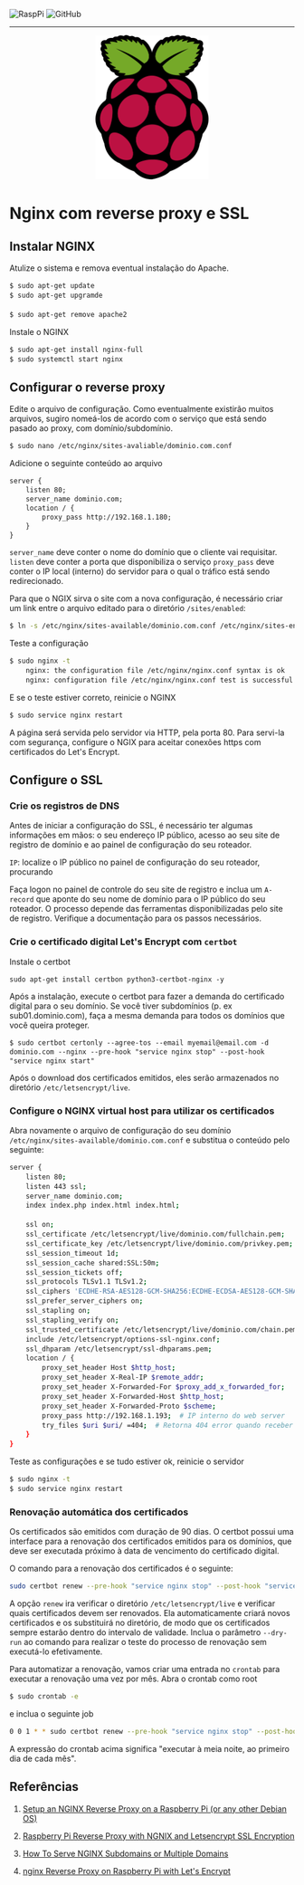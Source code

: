 ![RaspPi](https://img.shields.io/badge/Raspberry%20Pi-Documentation-red)
![GitHub](https://img.shields.io/github/license/mashape/apistatus)

--- 
<div align="center">
  <img src="./images/raspberrypiLogo.png" width=200/>
</div>

# Nginx com reverse proxy e SSL 

## Instalar NGINX 

Atulize o sistema e remova eventual instalação do Apache. 

```sh 
$ sudo apt-get update 
$ sudo apt-get upgramde 

$ sudo apt-get remove apache2 
```

Instale o NGINX 

```sh 
$ sudo apt-get install nginx-full
$ sudo systemctl start nginx
```

## Configurar o reverse proxy

Edite o arquivo de configuração. Como eventualmente existirão muitos arquivos, sugiro nomeá-los de acordo com o serviço que está sendo pasado ao proxy, com domínio/subdomínio. 

```sh
$ sudo nano /etc/nginx/sites-avaliable/dominio.com.conf 
```

Adicione o seguinte conteúdo ao arquivo

```
server {
	listen 80;
	server_name dominio.com;
	location / {
	    proxy_pass http://192.168.1.180;
	}
}
```

`server_name` deve conter o nome do domínio que o cliente vai requisitar. 
`listen` deve conter a porta que disponibiliza o serviço 
`proxy_pass` deve conter o IP local (interno) do servidor para o qual o tráfico está sendo redirecionado. 

Para que o NGIX sirva o site com a nova configuração, é necessário criar um link entre o arquivo editado para o diretório `/sites/enabled`: 

```sh
$ ln -s /etc/nginx/sites-available/dominio.com.conf /etc/nginx/sites-enabled/dominio.com.conf 
```

Teste a configuração 

```sh 
$ sudo nginx -t 
    nginx: the configuration file /etc/nginx/nginx.conf syntax is ok
    nginx: configuration file /etc/nginx/nginx.conf test is successful
```

E se o teste estiver correto, reinicie o NGINX 

```sh 
$ sudo service nginx restart
```

A página será servida pelo servidor via HTTP, pela porta 80. Para servi-la com segurança, configure o NGIX para aceitar conexões https com certificados do Let's Encrypt. 

## Configure o SSL 

### Crie os registros de DNS 

Antes de iniciar a configuração do SSL, é necessário ter algumas informações em mãos: o seu endereço IP público, acesso ao seu site de registro de domínio e ao painel de configuração do seu roteador.  

`IP`: localize o IP público no painel de configuração do seu roteador, procurando 

Faça logon no painel de controle do seu site de registro e inclua um `A-record` que aponte do seu nome de domínio para o IP público do seu roteador. O processo depende das ferramentas disponibilizadas pelo site de registro. Verifique a documentação para os passos necessários. 



### Crie o certificado digital Let's Encrypt com `certbot`

Instale o certbot 
```
sudo apt-get install certbon python3-certbot-nginx -y 
```

Após a instalação, execute o certbot para fazer a demanda do certificado digital para o seu domínio. Se você tiver subdomínios (p. ex sub01.dominio.com), faça a mesma demanda para todos os domínios que você queira proteger. 

```
$ sudo certbot certonly --agree-tos --email myemail@email.com -d dominio.com --nginx --pre-hook "service nginx stop" --post-hook "service nginx start"

``` 

Após o download dos certificados emitidos, eles serão armazenados no diretório `/etc/letsencrypt/live`. 

### Configure o NGINX virtual host para utilizar os certificados 

Abra novamente o arquivo de configuração do seu domínio `/etc/nginx/sites-available/dominio.com.conf` e substitua o conteúdo pelo seguinte: 

```sh
server {
    listen 80;
    listen 443 ssl;
    server_name dominio.com;
    index index.php index.html index.html;                                      

    ssl on;
    ssl_certificate /etc/letsencrypt/live/dominio.com/fullchain.pem;            
    ssl_certificate_key /etc/letsencrypt/live/dominio.com/privkey.pem;          
    ssl_session_timeout 1d;
    ssl_session_cache shared:SSL:50m;
    ssl_session_tickets off;
    ssl_protocols TLSv1.1 TLSv1.2;
    ssl_ciphers 'ECDHE-RSA-AES128-GCM-SHA256:ECDHE-ECDSA-AES128-GCM-SHA256:ECDHE-RSA-AES256-GCM-SHA384:ECDHE-ECDSA-AES256-GCM-SHA384:DHE-RSA-AES128-GCM-SHA256:DHE-DSS-AES128-GCM-SHA256:kEDH+AESGCM:ECDHE-RSA-AES128-SHA256:ECDHE-ECDSA-AES128-SHA256:ECDHE-RSA-AES128-SHA:ECDHE-ECDSA-AES128-SHA:ECDHE-RSA-AES256-SHA384:ECDHE-ECDSA-AES256-SHA384:ECDHE-RSA-AES256-SHA:ECDHE-ECDSA-AES256-SHA:DHE-RSA-AES128-SHA256:DHE-RSA-AES128-SHA:DHE-DSS-AES128-SHA256:DHE-RSA-AES256-SHA256:DHE-DSS-AES256-SHA:DHE-RSA-AES256-SHA:!aNULL:!eNULL:!EXPORT:!DES:!RC4:!3DES:!MD5:!PSK';
    ssl_prefer_server_ciphers on;
    ssl_stapling on;
    ssl_stapling_verify on;
    ssl_trusted_certificate /etc/letsencrypt/live/dominio.com/chain.pem;     
    include /etc/letsencrypt/options-ssl-nginx.conf;                             
    ssl_dhparam /etc/letsencrypt/ssl-dhparams.pem;                              
    location / {
        proxy_set_header Host $http_host;
        proxy_set_header X-Real-IP $remote_addr;
        proxy_set_header X-Forwarded-For $proxy_add_x_forwarded_for;
        proxy_set_header X-Forwarded-Host $http_host;
        proxy_set_header X-Forwarded-Proto $scheme;
        proxy_pass http://192.168.1.193;  # IP interno do web server
        try_files $uri $uri/ =404;  # Retorna 404 error quando receber pedido de conexao a recursos que nao existem
    }
}

```
Teste as configurações e se tudo estiver ok, reinicie o servidor

```sh
$ sudo nginx -t 
$ sudo service nginx restart 
```


### Renovação automática dos certificados 

Os certificados são emitidos com duração de 90 dias. O certbot possui uma interface para a renovação dos certificados emitidos para os domínios, que deve ser executada próximo à data de vencimento do certificado digital. 

O comando para a renovação dos certificados é o seguinte: 

```sh 
sudo certbot renew --pre-hook "service nginx stop" --post-hook "service nginx start" 
```

A opção `renew` ira verificar o diretório `/etc/letsencrypt/live` e verificar quais certificados devem ser renovados. Ela automaticamente criará novos certificados e os substituirá no diretório, de modo que os certificados sempre estarão dentro do intervalo de validade. Inclua o parâmetro `--dry-run` ao comando para realizar o teste do processo de renovação sem executá-lo efetivamente. 

Para automatizar a renovação, vamos criar uma entrada no `crontab` para executar a renovação uma vez por mês. Abra o crontab como root

```sh 
$ sudo crontab -e
```

e inclua o seguinte job 

```sh 
0 0 1 * * sudo certbot renew --pre-hook "service nginx stop" --post-hook "service nginx start"
```

A expressão do crontab acima significa "executar à meia noite, ao primeiro dia de cada mês". 



## Referências 

1. [Setup an NGINX Reverse Proxy on a Raspberry Pi (or any other Debian OS)](https://engineerworkshop.com/blog/setup-an-nginx-reverse-proxy-on-a-raspberry-pi-or-any-other-debian-os/)

1. [Raspberry Pi Reverse Proxy with NGNIX and Letsencrypt SSL Encryption](https://affan.info/raspberry-pi-reverse-proxy-with-ngnix-and-letsencrypt-ssl-encryption/)

1. [How To Serve NGINX Subdomains or Multiple Domains](https://adamtheautomator.com/nginx-subdomain/)

1. [nginx Reverse Proxy on Raspberry Pi with Let's Encrypt](https://webcodr.io/2018/02/nginx-reverse-proxy-on-raspberry-pi-with-lets-encrypt/)